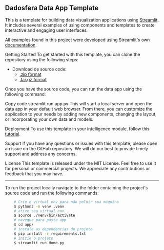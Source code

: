 

## Dadosfera Data App Template

This is a template for building data visualization applications using [Streamlit](https://streamlit.io/). It includes several examples of using components and templates to create interactive and engaging user interfaces.

All examples found in this project were developed using Streamlit's own [documentation](https://docs.streamlit.io/library/get-started/create-an-app).

Getting Started
To get started with this template, you can clone the repository using the following steps:

- Download de source code: 
    - [.zip format](https://github.com/dadosfera/data-app-templates/archive/refs/tags/v0.0.1.zip)
    - [.tar.gz format](https://github.com/dadosfera/data-app-templates/archive/refs/tags/v0.0.1.tar.gz)

Once you have the source code, you can run the data app using the following command:

Copy code
streamlit run app.py
This will start a local server and open the data app in your default web browser. From there, you can customize the application to your needs by adding new components, changing the layout, or incorporating your own data and models.

Deployment
To use this template in your intelligence module, follow this [tutorial](https://docs.dadosfera.ai/docs/data-app-com-streamlit).

Support
If you have any questions or issues with this template, please open an issue on the GitHub repository. We will do our best to provide timely support and address any concerns.

License
This template is released under the MIT License. Feel free to use it for personal or commercial projects. We appreciate any contributions or feedback that you may have.

---
To run the project locally navigate to the folder containing the project's source code and run the following commands:
```sh
    # Crie o virtual env para não poluir sua máquina
    $ python3 -m venv .venv
    # ative seu virtual env
    $ source ./venv/bin/activate
    # navegue para pasta app
    $ cd app/
    # instale as dependencias do projeto
    $ pip install -r requirements.txt
    # inicie o projeto
    $ streamlit run Home.py
```